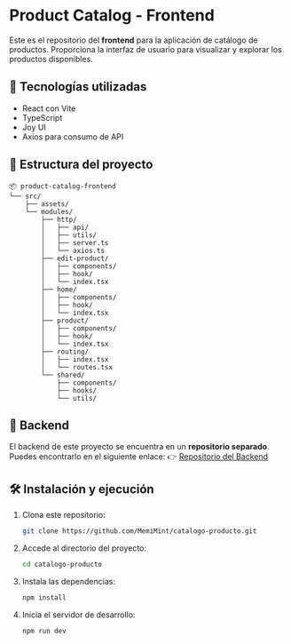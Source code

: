 # Product Catalog - Frontend

Este es el repositorio del **frontend** para la aplicación de catálogo de productos. Proporciona la interfaz de usuario para visualizar y explorar los productos disponibles.

## 🚀 Tecnologías utilizadas

- React con Vite
- TypeScript
- Joy UI
- Axios para consumo de API

## 📂 Estructura del proyecto

```
📦 product-catalog-frontend
└── src/
    ├── assets/
    └── modules/
        ├── http/
        │   ├── api/
        │   ├── utils/
        │   ├── server.ts
        │   └── axios.ts
        ├── edit-product/
        │   ├── components/
        │   ├── hook/
        │   └── index.tsx
        ├── home/
        │   ├── components/
        │   ├── hook/
        │   └── index.tsx
        ├── product/
        │   ├── components/
        │   ├── hook/
        │   └── index.tsx
        ├── routing/
        │   ├── index.tsx
        │   └── routes.tsx
        └── shared/
            ├── components/
            ├── hooks/
            └── utils/
```

## 📡 Backend

El backend de este proyecto se encuentra en un **repositorio separado**. Puedes encontrarlo en el siguiente enlace:
👉 [Repositorio del Backend](https://github.com/MemiMint/catalogo-producto-api)

## 🛠 Instalación y ejecución

1. Clona este repositorio:
   ```sh
   git clone https://github.com/MemiMint/catalogo-producto.git
   ```
2. Accede al directorio del proyecto:
   ```sh
   cd catalogo-producto
   ```
3. Instala las dependencias:
   ```sh
   npm install
   ```
4. Inicia el servidor de desarrollo:
   ```sh
   npm run dev
   ```
